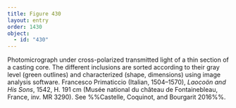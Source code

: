 ```yaml
---
title: Figure 430
layout: entry
order: 1430
object:
  - id: "430"
---
```


Photomicrograph under cross-polarized transmitted light of a thin section of a casting core. The different inclusions are sorted according to their gray level (green outlines) and characterized (shape, dimensions) using image analysis software. Francesco Primaticcio (Italian, 1504–1570), *Laocoön and His Sons*, 1542, H. 191 cm (Musée national du château de Fontainebleau, France, inv. MR 3290). See %%Castelle, Coquinot, and Bourgarit 2016%%.

